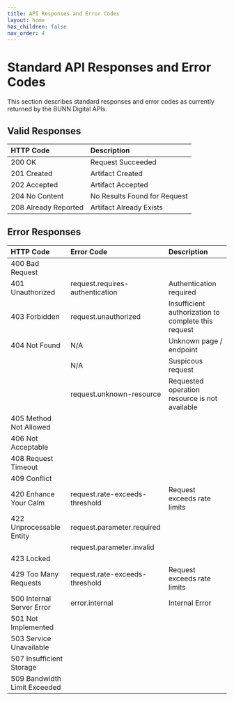 ```yaml
---
title: API Responses and Error Codes
layout: home
has_children: false
nav_order: 4
---
```


# Standard API Responses and Error Codes

This section describes standard responses and error codes as currently returned by the BUNN Digital APIs.

## Valid Responses

| HTTP Code                    | Description                  |
| :--------------------------- | :--------------------------- |
| 200 OK                       | Request Succeeded            |
| 201 Created                  | Artifact Created             |
| 202 Accepted                 | Artifact Accepted            |
| 204 No Content               | No Results Found for Request |
| 208 Already Reported         | Artifact Already Exists      |


## Error Responses

| HTTP Code                    | Error Code                      | Description                                         |
| :--------------------------- | :------------------------------ | :-------------------------------------------------- |
| 400 Bad Request              |                                 |                                                     |
| 401 Unauthorized             | request.requires-authentication | Authentication required                             |
| 403 Forbidden                | request.unauthorized            | Insufficient authorization to complete this request |
| 404 Not Found                | N/A                             | Unknown page / endpoint                             |
|                              | N/A                             | Suspicous request                                   |
|                              | request.unknown-resource        | Requested operation resource is not available       |
| 405 Method Not Allowed       |                                 |                                                     |
| 406 Not Acceptable           |                                 |                                                     |
| 408 Request Timeout          |                                 |                                                     |
| 409 Conflict                 |                                 |                                                     |
| 420 Enhance Your Calm        | request.rate-exceeds-threshold  | Request exceeds rate limits                         |
| 422 Unprocessable Entity     | request.parameter.required      |                                                     |
|                              | request.parameter.invalid       |                                                     |
| 423 Locked                   |                                 |                                                     |
| 429 Too Many Requests        | request.rate-exceeds-threshold  | Request exceeds rate limits                         |
| 500 Internal Server Error    | error.internal                  | Internal Error                                      |
| 501 Not Implemented          |                                 |                                                     |
| 503 Service Unavailable      |                                 |                                                     |
| 507 Insufficient Storage     |                                 |                                                     |
| 509 Bandwidth Limit Exceeded |                                 |                                                     |
